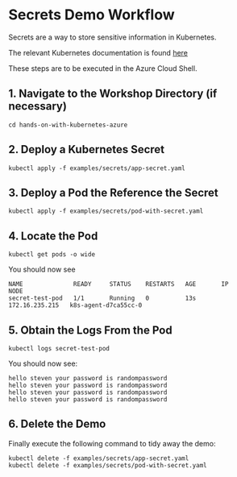 # Secrets Demo Workflow

Secrets are a way to store sensitive information in Kubernetes.

The relevant Kubernetes documentation is found [here](https://kubernetes.io/docs/concepts/configuration/secret/)

These steps are to be executed in the Azure Cloud Shell. 

## 1. Navigate to the Workshop Directory (if necessary)  

```
cd hands-on-with-kubernetes-azure
```

## 2. Deploy a Kubernetes Secret

```
kubectl apply -f examples/secrets/app-secret.yaml
```

## 3. Deploy a Pod the Reference the Secret

```
kubectl apply -f examples/secrets/pod-with-secret.yaml
```

## 4. Locate the Pod

```
kubectl get pods -o wide
```

You should now see

```
NAME              READY     STATUS    RESTARTS   AGE       IP               NODE
secret-test-pod   1/1       Running   0          13s       172.16.235.215   k8s-agent-d7ca55cc-0
```

## 5. Obtain the Logs From the Pod

```
kubectl logs secret-test-pod
```

You should now see:

```
hello steven your password is randompassword
hello steven your password is randompassword
hello steven your password is randompassword
hello steven your password is randompassword
```

## 6. Delete the Demo

Finally execute the following command to tidy away the demo:

```
kubectl delete -f examples/secrets/app-secret.yaml
kubectl delete -f examples/secrets/pod-with-secret.yaml
```
